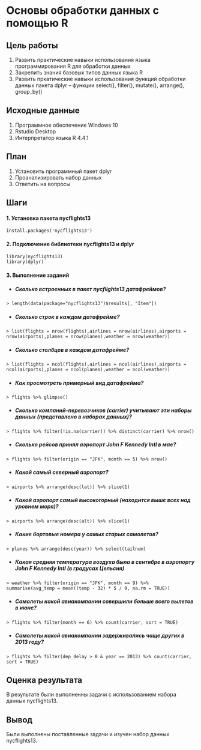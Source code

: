 # Основы обработки данных с помощью R

## Цель работы

1. Развить практические навыки использования языка программирования R для обработки данных 
2. Закрепить знания базовых типов данных языка R 
3. Развить пркатические навыки использования функций обработки данных пакета dplyr – функции select(), filter(), mutate(), arrange(), group_by()
## Исходные данные

1. Программное обеспечение Windows 10
2. Rstudio Desktop
3. Интерпретатор языка R 4.4.1
## План

1. Установить программный пакет dplyr
2. Проанализировать набор данных
3. Ответить на вопросы
## Шаги

#### 1. Установка пакета nycflights13
```
install.packages('nycflights13')
```
#### 2. Подключение библиотеки nycflights13 и dplyr
```
library(nycflights13)
library(dplyr)
```
#### 3. Выполнение заданий

* ##### Сколько встроенных в пакет nycflights13 датафреймов?
```
> length(data(package="nycflights13")$results[, "Item"])
```
* ##### Сколько строк в каждом датафрейме?
```
> list(flights = nrow(flights),airlines = nrow(airlines),airports = nrow(airports),planes = nrow(planes),weather = nrow(weather))
```
* ##### Сколько столбцов в каждом датафрейме?
```
> list(flights = ncol(flights),airlines = ncol(airlines),airports = ncol(airports),planes = ncol(planes),weather = ncol(weather))
```
* ##### Как просмотреть примерный вид датафрейма?
```
> flights %>% glimpse()
```
* ##### Сколько компаний-перевозчиков (carrier) учитывают эти наборы данных (представлено в наборах данных)?
```
> flights %>% filter(!is.na(carrier)) %>% distinct(carrier) %>% nrow()
```
* ##### Сколько рейсов принял аэропорт John F Kennedy Intl в мае?
```
> flights %>% filter(origin == "JFK", month == 5) %>% nrow()
```
* ##### Какой самый северный аэропорт?
```
> airports %>% arrange(desc(lat)) %>% slice(1)
```
* ##### Какой аэропорт самый высокогорный (находится выше всех над уровнем моря)?
```
> airports %>% arrange(desc(alt)) %>% slice(1)
```
* ##### Какие бортовые номера у самых старых самолетов?
```
> planes %>% arrange(desc(year)) %>% select(tailnum)
```
* ##### Какая средняя температура воздуха была в сентябре в аэропорту John F Kennedy Intl (в градусах Цельсия)
```
> weather %>% filter(origin == "JFK", month == 9) %>% summarise(avg_temp = mean((temp - 32) * 5 / 9, na.rm = TRUE))
```
* ##### Самолеты какой авиакомпании совершили больше всего вылетов в июне?
```
> flights %>% filter(month == 6) %>% count(carrier, sort = TRUE)
```
* ##### Самолеты какой авиакомпании задерживались чаще других в 2013 году?
```
> flights %>% filter(dep_delay > 0 & year == 2013) %>% count(carrier, sort = TRUE)
```
## Оценка результата

В результате были выполненны задачи с использованием набора данных nycflights13.
## Вывод

Были выполнены поставленные задачи и изучен набор данных nycflights13.
